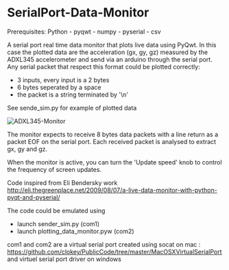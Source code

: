 SerialPort-Data-Monitor
========================

Prerequisites: Python - pyqwt - numpy - pyserial - csv

A serial port real time data monitor that plots live data using PyQwt.
In this case the plotted data are the acceleration (gx, gy, gz) measured by the ADXL345 accelerometer and send via an arduino through the serial port.
Any serial packet that respect this format could be plotted correctly:

- 3 inputs, every input is a 2 bytes
- 6 bytes seperated by a space
- the packet is a string terminated by  '\n'

See sende_sim.py for example of plotted data

![ADXL345-Monitor](https://www.dropbox.com/s/cuch13f61r8kpm4/ADXL345-Monitor.png "ADXL345-Monitor")

The monitor expects to receive 8 bytes data packets with a line return
as a packet EOF on the serial port.
Each received packet is analysed to extract gx, gy and gz.

When the monitor is active, you can turn the 'Update speed' knob
to control the frequency of screen updates.

Code inspired from Eli Bendersky work
http://eli.thegreenplace.net/2009/08/07/a-live-data-monitor-with-python-pyqt-and-pyserial/

The code could be emulated using 
- launch sender_sim.py (com1)
- launch plotting_data_monitor.pyw (com2)

com1 and com2 are a virtual serial port
created using socat on mac : https://github.com/clokey/PublicCode/tree/master/MacOSXVirtualSerialPort
and virtuel serial port driver on windows